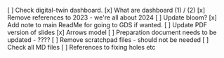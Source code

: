 [ ] Check digital-twin dashboard.
[x] What are dashboard (1) / (2)
[x] Remove references to 2023 - we're all about 2024
[ ] Update bloom?
[x] Add note to main ReadMe for going to GDS if wanted.
[ ] Update PDF version of slides
[x] Arrows model
[ ] Preparation document needs to be updated - ????
[ ] Remove scratchpad files - should not be needed
[ ] Check all MD files
[ ] References to fixing holes etc